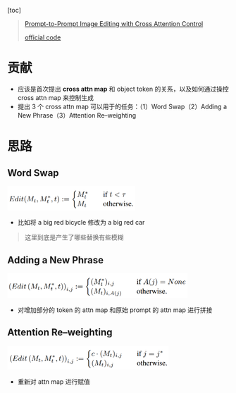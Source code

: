 [toc]

> [Prompt-to-Prompt Image Editing with Cross Attention Control](https://arxiv.org/abs/2208.01626)
>
> [official code](https://github.com/google/prompt-to-prompt)

# 贡献

- 应该是首次提出 **cross attn map** 和 object token 的关系，以及如何通过操控 cross attn map 来控制生成
- 提出 3 个 cross attn map 可以用于的任务：（1）Word Swap（2）Adding a New Phrase（3）Attention Re–weighting





# 思路

## Word Swap

<img src="assets/image-20250429210059101.png" alt="image-20250429210059101" style="zoom:50%;" />

- 比如将 a big red bicycle 修改为 a big red car

> 这里到底是产生了哪些替换有些模糊



## Adding a New Phrase

<img src="assets/image-20250429222505656.png" alt="image-20250429222505656" style="zoom:50%;" />

- 对增加部分的 token 的 attn map 和原始 prompt 的 attn map 进行拼接



## Attention Re–weighting

<img src="assets/image-20250429222602012.png" alt="image-20250429222602012" style="zoom:50%;" />

- 重新对 attn map 进行赋值